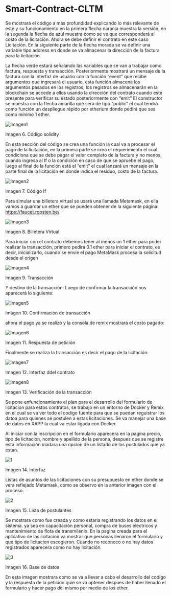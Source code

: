 # Smart-Contract-CLTM

Se mostrará el código a más profundidad explicando lo más relevante de este y su funcionamiento en la primera flecha naranja muestra la versión, en la segunda la flecha de azul muestra como se ve que corresponderá al costo de la licitación. Ahora se debe definir el contrato en este caso Licitación. En la siguiente parte de la flecha morada se va definir una variable tipo address en donde se va almacenar la dirección de la factura para la licitación. 
 
La flecha verde estará señalando las variables que se van a trabajar como factura, respuesta y transacción. Posteriormente mostrará un mensaje de la factura con la interfaz de usuario con la función “event” que recibe argumentos que ingresará el usuario, esta función almacena los argumentos pasados en los registros, los registros se almacenarán en la blockchain se accede a ellos usando la dirección del contrato cuando este presente para verificar su estado posteriormente con “emit” El constructor se muestra con la flecha amarilla qué será de tipo “public” el cual tendrá como función un despliegue rápido por etherium donde pedirá que sea como mínimo 1 ether. 

![Imagen1](https://user-images.githubusercontent.com/57902001/116337840-62da1f00-a7a0-11eb-8506-d1e9319c6350.png)


Imagen 6. Código solidity

En esta sección del código se crea una función la cual va a procesar el pago de la licitación, en la primera parte se crea el requerimiento el cual condiciona que se debe pagar el valor completo de la factura y no menos, cuando ingresa al If o la condición en caso de que se apruebe el pago, luego al final de la función está el “emit” el cual lanzará un mensaje en la parte final de la licitación en donde indica el residuo, costo de la factura.


![Imagen2](https://user-images.githubusercontent.com/57902001/116337881-74bbc200-a7a0-11eb-80ca-fd0061548ef8.png)

Imagen 7. Código If 

Para simular una billetera virtual se usará una llamada Metamask, en ella vamos a guardar un ether que se pueden obtener de la siguiente página: https://faucet.ropsten.be/

![Imagen3](https://user-images.githubusercontent.com/57902001/116337917-8604ce80-a7a0-11eb-9d7c-26ddcccef3fe.png)

Imagen 8. Billetera Virtual

Para iniciar con el contrato debemos tener al menos un 1 ether para poder realizar la transacción, primero pedirá 0.1 ether para iniciar el contrato, es decir, inicializarlo, cuando se envíe el pago MetaMask procesa la solicitud desde el origen 

![Imagen4](https://user-images.githubusercontent.com/57902001/116337989-a6cd2400-a7a0-11eb-9bc0-c46747ecdb68.png)

Imagen 9. Transacción 




Y destino de la transacción:
Luego de confirmar la transacción nos aparecerá lo siguiente:

![Imagen5](https://user-images.githubusercontent.com/57902001/116338015-b5b3d680-a7a0-11eb-90d6-e7505ebbdbcf.png)

Imagen 10. Confirmación de transacción 

ahora el pago ya se realizó y la consola de remix mostrará el costo pagado:

![Imagen6](https://user-images.githubusercontent.com/57902001/116338044-bfd5d500-a7a0-11eb-983e-4b0f7a140d85.png)

Imagen 11. Respuesta de petición 

Finalmente se realiza la transacción es decir el pago de la licitación:
 
![Imagen7](https://user-images.githubusercontent.com/57902001/116338099-d3813b80-a7a0-11eb-9707-ef2ccbc153fa.png)

Imagen 12. Interfaz ddel contrato

![Imagen8](https://user-images.githubusercontent.com/57902001/116338132-e136c100-a7a0-11eb-871b-23ae0165b7d9.png)

Imagen 13. Verificación de la transacción 

Se pone enfuncionamiento el plan para el desarrollo del formulario de licitacion para estos contratos, se trabajo en un entorno de Docker y Remix en el cual se va ver todo el codigo fuente para que se puedan reguistrar los datoa para quienes se postulen a estas licitaciones. Se va manejar una base de datos en XAPP la cual va estar ligada con Docker. 

Al iniciar con la inscripcion en el formulario aparecera en la pagina precio, tipo de licitacion, nombre y apellido de la persona, despues que se registre esta información madara una opcion de un listado de los postulados que ya estan. 

![1](https://user-images.githubusercontent.com/80433518/119715028-2a724300-be29-11eb-8032-900960e15570.jpg)

Imagen 14. Interfaz

Listas de asuntos de las licitaciones con su presupuesto en ether donde se vera reflejado Metamask, como se observo en la anterior imagen con el proceso. 

![2](https://user-images.githubusercontent.com/80433518/119715559-bf753c00-be29-11eb-989e-20839b998007.jpg)

Imagen 15. Lista de postulantes

Se mostrara como fue creada y como estaria registrando los datos en el sistema. ya sea en capacitación personal, compra de buses electricos y mantenimiento de flota de transmilenio. En la pagina creada para el aplicativo de las licitacion va mostrar que personas llenaron el formulario y que tipo de licitacion escogieron. Cuando no reconoco o no hay datos registrados aparecera como no hay licitación. 

![3](https://user-images.githubusercontent.com/80433518/119716515-d0727d00-be2a-11eb-9f28-e8dbecd4cf3a.jpg)

Imagen 16. Base de datos


En esta imagen mostrara como se va a llevar a cabo el desarrollo del codigo y la respuesta de la peticion quie se va optener despues de haber llenado el formulario y hacer pago del mismo por medio de los ether. 
